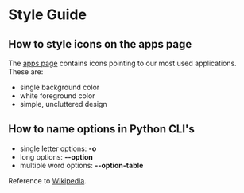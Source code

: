 # Style Guide

## How to style icons on the apps page

The [apps page][apps page] contains icons pointing to our most used applications. These are:

* single background color
* white foreground color
* simple, uncluttered design

## How to name options in Python CLI's

* single letter options: **-o**
* long options: **--option**
* multiple word options: **--option-table**

Reference to [Wikipedia][wikipedia].

[apps page]: https://clinical.scilifelab.se/apps
[wikipedia]: https://en.wikipedia.org/wiki/Command-line_interface#Option_conventions_in_Unix-like_systems 
